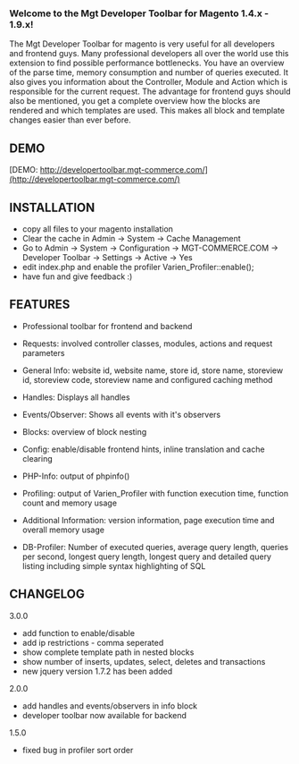 ### Welcome to the Mgt Developer Toolbar for Magento 1.4.x - 1.9.x!

The Mgt Developer Toolbar for magento is very useful for all developers and frontend guys. 
Many professional developers all over the world use this extension to find possible performance bottlenecks. 
You have an overview of the parse time, memory consumption and number of queries executed. 
It also gives you information about the Controller, Module and Action which is responsible for the current request. 
The advantage for frontend guys should also be mentioned, you get a complete overview how the blocks are rendered and which templates are used.
This makes all block and template changes easier than ever before. 

## DEMO

[DEMO: http://developertoolbar.mgt-commerce.com/](http://developertoolbar.mgt-commerce.com/)

## INSTALLATION

* copy all files to your magento installation
* Clear the cache in Admin -> System -> Cache Management 
* Go to Admin -> System -> Configuration -> MGT-COMMERCE.COM -> Developer Toolbar -> Settings -> Active -> Yes 
* edit index.php and enable the profiler Varien_Profiler::enable();
* have fun and give feedback :)

## FEATURES

* Professional toolbar for frontend and backend

* Requests: involved controller classes, modules, actions and request parameters

* General Info: website id, website name, store id, store name, storeview id, storeview code, storeview name and configured caching method

* Handles: Displays all handles

* Events/Observer: Shows all events with it's observers

* Blocks: overview of block nesting

* Config: enable/disable frontend hints, inline translation and cache clearing

* PHP-Info: output of phpinfo()

* Profiling: output of Varien_Profiler with function execution time, function count and memory usage

* Additional Information: version information, page execution time and overall memory usage

* DB-Profiler: Number of executed queries, average query length, queries per second, longest query length, longest query and detailed query listing including simple syntax highlighting of SQL


## CHANGELOG

3.0.0

* add function to enable/disable
* add ip restrictions - comma seperated
* show complete template path in nested blocks
* show number of inserts, updates, select, deletes and transactions
* new jquery version 1.7.2 has been added

2.0.0

*  add handles and events/observers in info block
*  developer toolbar now available for backend

1.5.0

* fixed bug in profiler sort order

